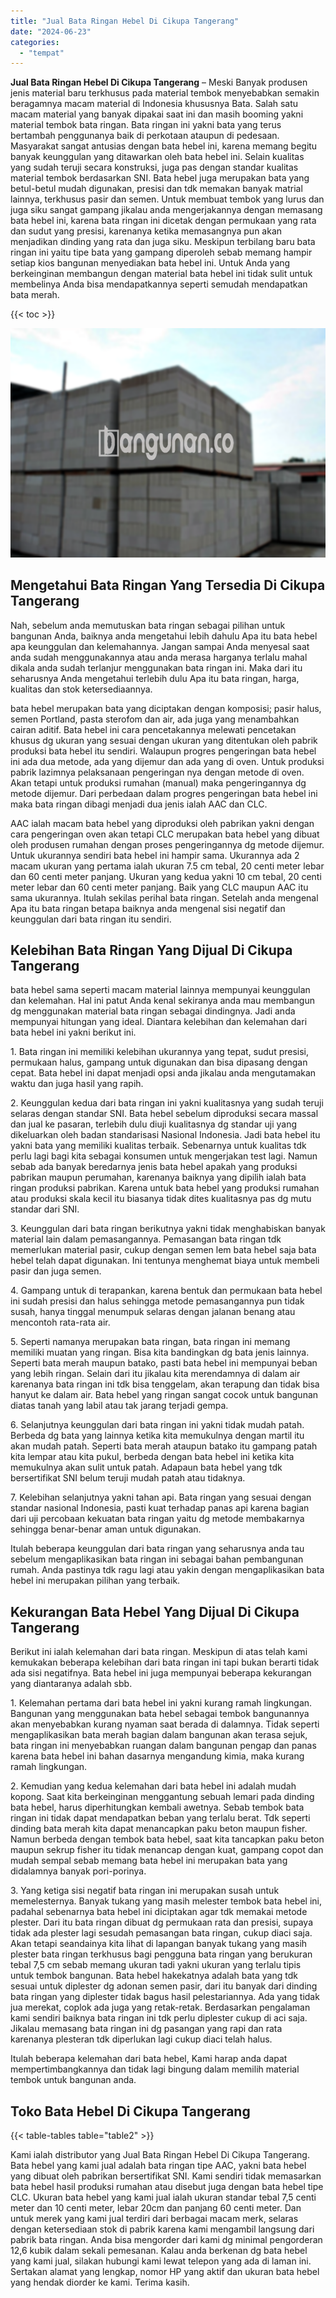 ```yaml
---
title: "Jual Bata Ringan Hebel Di Cikupa Tangerang"
date: "2024-06-23"
categories: 
  - "tempat"
---
```


**Jual Bata Ringan Hebel Di Cikupa Tangerang** – Meski Banyak produsen jenis material baru terkhusus pada material tembok menyebabkan semakin beragamnya macam material di Indonesia khususnya Bata. Salah satu macam material yang banyak dipakai saat ini dan masih booming yakni material tembok bata ringan. Bata ringan ini yakni bata yang terus bertambah penggunanya baik di perkotaan ataupun di pedesaan. Masyarakat sangat antusias dengan bata hebel ini, karena memang begitu banyak keunggulan yang ditawarkan oleh bata hebel ini. Selain kualitas yang sudah teruji secara konstruksi, juga pas dengan standar kualitas material tembok berdasarkan SNI. Bata hebel juga merupakan bata yang betul-betul mudah digunakan, presisi dan tdk memakan banyak matrial lainnya, terkhusus pasir dan semen. Untuk membuat tembok yang lurus dan juga siku sangat gampang jikalau anda mengerjakannya dengan memasang bata hebel ini, karena bata ringan ini dicetak dengan permukaan yang rata dan sudut yang presisi, karenanya ketika memasangnya pun akan menjadikan dinding yang rata dan juga siku. Meskipun terbilang baru bata ringan ini yaitu tipe bata yang gampang diperoleh sebab memang hampir setiap kios bangunan menyediakan bata hebel ini. Untuk Anda yang berkeinginan membangun dengan material bata hebel ini tidak sulit untuk membelinya Anda bisa mendapatkannya seperti semudah mendapatkan bata merah.

{{< toc >}}

![Jual Bata Ringan Hebel Di Cikupa Tangerang](/images/jual-hebel-murah-36.png)

## Mengetahui Bata Ringan Yang Tersedia Di Cikupa Tangerang

Nah, sebelum anda memutuskan bata ringan sebagai pilihan untuk bangunan Anda, baiknya anda mengetahui lebih dahulu Apa itu bata hebel apa keunggulan dan kelemahannya. Jangan sampai Anda menyesal saat anda sudah menggunakannya atau anda merasa harganya terlalu mahal dikala anda sudah terlanjur menggunakan bata ringan ini. Maka dari itu seharusnya Anda mengetahui terlebih dulu Apa itu bata ringan, harga, kualitas dan stok ketersediaannya.

bata hebel merupakan bata yang diciptakan dengan komposisi; pasir halus, semen Portland, pasta sterofom dan air, ada juga yang menambahkan cairan aditif. Bata hebel ini cara pencetakannya melewati pencetakan khusus dg ukuran yang sesuai dengan ukuran yang ditentukan oleh pabrik produksi bata hebel itu sendiri. Walaupun progres pengeringan bata hebel ini ada dua metode, ada yang dijemur dan ada yang di oven. Untuk produksi pabrik lazimnya pelaksanaan pengeringan nya dengan metode di oven. Akan tetapi untuk produksi rumahan (manual) maka pengeringannya dg metode dijemur. Dari perbedaan dalam progres pengeringan bata hebel ini maka bata ringan dibagi menjadi dua jenis ialah AAC dan CLC.

AAC ialah macam bata hebel yang diproduksi oleh pabrikan yakni dengan cara pengeringan oven akan tetapi CLC merupakan bata hebel yang dibuat oleh produsen rumahan dengan proses pengeringannya dg metode dijemur. Untuk ukurannya sendiri bata hebel ini hampir sama. Ukurannya ada 2 macam ukuran yang pertama ialah ukuran 7.5 cm tebal, 20 centi meter lebar dan 60 centi meter panjang. Ukuran yang kedua yakni 10 cm tebal, 20 centi meter lebar dan 60 centi meter panjang. Baik yang CLC maupun AAC itu sama ukurannya. Itulah sekilas perihal bata ringan. Setelah anda mengenal Apa itu bata ringan betapa baiknya anda mengenal sisi negatif dan keunggulan dari bata ringan itu sendiri.

## Kelebihan Bata Ringan Yang Dijual Di Cikupa Tangerang

bata hebel sama seperti macam material lainnya mempunyai keunggulan dan kelemahan. Hal ini patut Anda kenal sekiranya anda mau membangun dg menggunakan material bata ringan sebagai dindingnya. Jadi anda mempunyai hitungan yang ideal. Diantara kelebihan dan kelemahan dari bata hebel ini yakni berikut ini.

1\. Bata ringan ini memiliki kelebihan ukurannya yang tepat, sudut presisi, permukaan halus, gampang untuk digunakan dan bisa dipasang dengan cepat. Bata hebel ini dapat menjadi opsi anda jikalau anda mengutamakan waktu dan juga hasil yang rapih.

2\. Keunggulan kedua dari bata ringan ini yakni kualitasnya yang sudah teruji selaras dengan standar SNI. Bata hebel sebelum diproduksi secara massal dan jual ke pasaran, terlebih dulu diuji kualitasnya dg standar uji yang dikeluarkan oleh badan standarisasi Nasional Indonesia. Jadi bata hebel itu yakni bata yang memiliki kualitas terbaik. Sebenarnya untuk kualitas tdk perlu lagi bagi kita sebagai konsumen untuk mengerjakan test lagi. Namun sebab ada banyak beredarnya jenis bata hebel apakah yang produksi pabrikan maupun perumahan, karenanya baiknya yang dipilih ialah bata ringan produksi pabrikan. Karena untuk bata hebel yang produksi rumahan atau produksi skala kecil itu biasanya tidak dites kualitasnya pas dg mutu standar dari SNI.

3\. Keunggulan dari bata ringan berikutnya yakni tidak menghabiskan banyak material lain dalam pemasangannya. Pemasangan bata ringan tdk memerlukan material pasir, cukup dengan semen lem bata hebel saja bata hebel telah dapat digunakan. Ini tentunya menghemat biaya untuk membeli pasir dan juga semen.

4\. Gampang untuk di terapankan, karena bentuk dan permukaan bata hebel ini sudah presisi dan halus sehingga metode pemasangannya pun tidak susah, hanya tinggal menumpuk selaras dengan jalanan benang atau mencontoh rata-rata air.

5\. Seperti namanya merupakan bata ringan, bata ringan ini memang memiliki muatan yang ringan. Bisa kita bandingkan dg bata jenis lainnya. Seperti bata merah maupun batako, pasti bata hebel ini mempunyai beban yang lebih ringan. Selain dari itu jikalau kita merendamnya di dalam air karenanya bata ringan ini tdk bisa tenggelam, akan terapung dan tidak bisa hanyut ke dalam air. Bata hebel yang ringan sangat cocok untuk bangunan diatas tanah yang labil atau tak jarang terjadi gempa.

6\. Selanjutnya keunggulan dari bata ringan ini yakni tidak mudah patah. Berbeda dg bata yang lainnya ketika kita memukulnya dengan martil itu akan mudah patah. Seperti bata merah ataupun batako itu gampang patah kita lempar atau kita pukul, berbeda dengan bata hebel ini ketika kita memukulnya akan sulit untuk patah. Adapaun bata hebel yang tdk bersertifikat SNI belum teruji mudah patah atau tidaknya.

7\. Kelebihan selanjutnya yakni tahan api. Bata ringan yang sesuai dengan standar nasional Indonesia, pasti kuat terhadap panas api karena bagian dari uji percobaan kekuatan bata ringan yaitu dg metode membakarnya sehingga benar-benar aman untuk digunakan.

Itulah beberapa keunggulan dari bata ringan yang seharusnya anda tau sebelum mengaplikasikan bata ringan ini sebagai bahan pembangunan rumah. Anda pastinya tdk ragu lagi atau yakin dengan mengaplikasikan bata hebel ini merupakan pilihan yang terbaik.

## Kekurangan Bata Hebel Yang Dijual Di Cikupa Tangerang

Berikut ini ialah kelemahan dari bata ringan. Meskipun di atas telah kami kemukakan beberapa kelebihan dari bata ringan ini tapi bukan berarti tidak ada sisi negatifnya. Bata hebel ini juga mempunyai beberapa kekurangan yang diantaranya adalah sbb.

1\. Kelemahan pertama dari bata hebel ini yakni kurang ramah lingkungan. Bangunan yang menggunakan bata hebel sebagai tembok bangunannya akan menyebabkan kurang nyaman saat berada di dalamnya. Tidak seperti mengaplikasikan bata merah bagian dalam bangunan akan terasa sejuk, bata ringan ini menyebabkan ruangan dalam bangunan pengap dan panas karena bata hebel ini bahan dasarnya mengandung kimia, maka kurang ramah lingkungan.

2\. Kemudian yang kedua kelemahan dari bata hebel ini adalah mudah kopong. Saat kita berkeinginan menggantung sebuah lemari pada dinding bata hebel, harus diperhitungkan kembali awetnya. Sebab tembok bata ringan ini tidak dapat mendapatkan beban yang terlalu berat. Tdk seperti dinding bata merah kita dapat menancapkan paku beton maupun fisher. Namun berbeda dengan tembok bata hebel, saat kita tancapkan paku beton maupun sekrup fisher itu tidak menancap dengan kuat, gampang copot dan mudah sempal sebab memang bata hebel ini merupakan bata yang didalamnya banyak pori-porinya.

3\. Yang ketiga sisi negatif bata ringan ini merupakan susah untuk memelesternya. Banyak tukang yang masih melester tembok bata hebel ini, padahal sebenarnya bata hebel ini diciptakan agar tdk memakai metode plester. Dari itu bata ringan dibuat dg permukaan rata dan presisi, supaya tidak ada plester lagi sesudah pemasangan bata ringan, cukup diaci saja. Akan tetapi seandainya kita lihat di lapangan banyak tukang yang masih plester bata ringan terkhusus bagi pengguna bata ringan yang berukuran tebal 7,5 cm sebab memang ukuran tadi yakni ukuran yang terlalu tipis untuk tembok bangunan. Bata hebel hakekatnya adalah bata yang tdk sesuai untuk diplester dg adonan semen pasir, dari itu banyak dari dinding bata ringan yang diplester tidak bagus hasil pelestariannya. Ada yang tidak jua merekat, coplok ada juga yang retak-retak. Berdasarkan pengalaman kami sendiri baiknya bata ringan ini tdk perlu diplester cukup di aci saja. Jikalau memasang bata ringan ini dg pasangan yang rapi dan rata karenanya plesteran tdk diperlukan lagi cukup diaci telah halus.

Itulah beberapa kelemahan dari bata hebel, Kami harap anda dapat mempertimbangkannya dan tidak lagi bingung dalam memilih material tembok untuk bangunan anda.

## Toko Bata Hebel Di Cikupa Tangerang

{{< table-tables table="table2" >}}

Kami ialah distributor yang Jual Bata Ringan Hebel Di Cikupa Tangerang. Bata hebel yang kami jual adalah bata ringan tipe AAC, yakni bata hebel yang dibuat oleh pabrikan bersertifikat SNI. Kami sendiri tidak memasarkan bata hebel hasil produksi rumahan atau disebut juga dengan bata hebel tipe CLC. Ukuran bata hebel yang kami jual ialah ukuran standar tebal 7,5 centi meter dan 10 centi meter, lebar 20cm dan panjang 60 centi meter. Dan untuk merek yang kami jual terdiri dari berbagai macam merk, selaras dengan ketersediaan stok di pabrik karena kami mengambil langsung dari pabrik bata ringan. Anda bisa mengorder dari kami dg minimal pengorderan 12,6 kubik dalam sekali pemesanan. Kalau anda berkenan dg bata hebel yang kami jual, silakan hubungi kami lewat telepon yang ada di laman ini. Sertakan alamat yang lengkap, nomor HP yang aktif dan ukuran bata hebel yang hendak diorder ke kami. Terima kasih.
